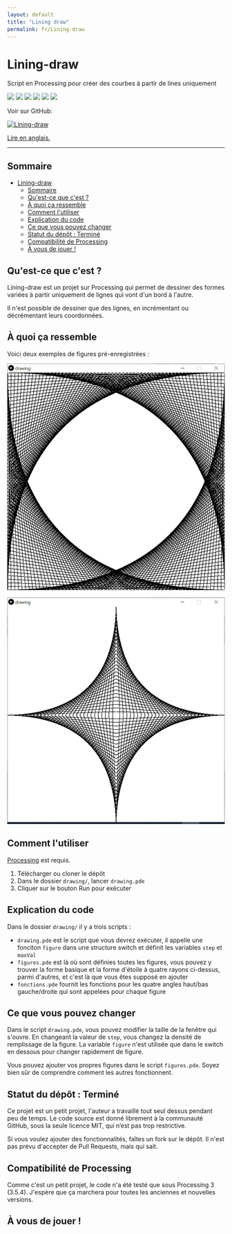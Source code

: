 ```yaml
---
layout: default
title: "Lining draw"
permalink: fr/Lining-draw
---
```


# Lining-draw
Script en Processing pour créer des courbes à partir de lines uniquement

![](https://img.shields.io/badge/status-Finished-green) ![](https://img.shields.io/github/license/Relex12/Lining-draw) ![](https://img.shields.io/github/repo-size/Relex12/Lining-draw) ![](https://img.shields.io/github/languages/top/Relex12/Lining-draw) ![](https://img.shields.io/github/last-commit/Relex12/Lining-draw) ![](https://img.shields.io/github/stars/Relex12/Lining-draw)



Voir sur GitHub:

[![Lining-draw](https://github-readme-stats.vercel.app/api/pin/?username=Relex12&repo=lining-draw)](https://github.com/Relex12/lining-draw)

[Lire en anglais.](https://relex12.github.io/Lining-draw)


---

## Sommaire

* [Lining-draw](#lining-draw)
    * [Sommaire](#sommaire)
    * [Qu'est-ce que c'est ?](#qu'est-ce-que-c'est-)
    * [À quoi ça ressemble](#à-quoi-ça-ressemble)
    * [Comment l'utiliser](#comment-l'utiliser)
    * [Explication du code](#explication-du-code)
    * [Ce que vous pouvez changer](#ce-que-vous-pouvez-changer)
    * [Statut du dépôt : Terminé](#statut-du-dépôt-:-terminé)
    * [Compatibilité de Processing ](#compatibilité-de-processing-)
    * [À vous de jouer !](#à-vous-de-jouer-)

<!-- table of contents created by Adrian Bonnet, see https://github.com/Relex12/Markdown-Table-of-Contents for more -->

## Qu'est-ce que c'est ?

Lining-draw est un projet sur Processing qui permet de dessiner des formes variées à partir uniquement de lignes qui vont d'un bord à l'autre.

Il n'est possible de dessiner que des lignes, en incrémentant ou décrémentant leurs coordonnées.

## À quoi ça ressemble

Voici deux exemples de figures pré-enregistrées :

![Capture1](https://raw.githubusercontent.com/Relex12/Lining-draw/master/img/Capture1.PNG)

![Capture2](https://raw.githubusercontent.com/Relex12/Lining-draw/master/img/Capture2.PNG)

## Comment l'utiliser

[Processing](https://processing.org/) est requis.

1. Télécharger ou cloner le dépôt
2. Dans le dossier `drawing/`, lancer `drawing.pde`
3. Cliquer sur le bouton Run pour exécuter

## Explication du code

Dans le dossier `drawing/` il y a trois scripts :

* `drawing.pde` est le script que vous devrez exécuter, il appelle une fonciton `figure` dans une structure switch et définit les variables `step` et `maxVal`
* `figures.pde` est là où sont définies toutes les figures, vous pouvez y trouver la forme basique et la forme d'étoile à quatre rayons ci-dessus, parmi d'autres, et c'est là que vous êtes supposé en ajouter
* `fonctions.pde` fournit les fonctions pour les quatre angles haut/bas gauche/droite qui sont appelées pour chaque figure

## Ce que vous pouvez changer

Dans le script `drawing.pde`, vous pouvez modifier la taille de la fenêtre qui s'ouvre. En changeant la valeur de `step`, vous changez la densité de remplissage de la figure. La variable `figure` n'est utilisée que dans le switch en dessous pour changer rapidement de figure.

Vous pouvez ajouter vos propres figures dans le script `figures.pde`. Soyez bien sûr de comprendre comment les autres fonctionnent.

## Statut du dépôt : Terminé

Ce projet est un petit projet, l'auteur a travaillé tout seul dessus pendant peu de temps. Le code source est donné librement à la communauté GitHub, sous la seule licence MIT, qui n’est pas trop restrictive.

Si vous voulez ajouter des fonctionnalités, faîtes un fork sur le dépôt. Il n'est pas prévu d'accepter de Pull Requests, mais qui sait.

## Compatibilité de Processing 

Comme c'est un petit projet, le code n'a été testé que sous Processing 3 (3.5.4). J'espère que ça marchera pour toutes les anciennes et nouvelles versions.

## À vous de jouer !
